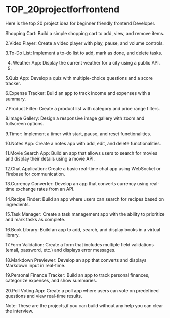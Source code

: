 # TOP_20projectforfrontend

Here is the top 20 project idea for beginner friendly frontend Developer.

Shopping Cart: Build a simple shopping cart to add, view, and remove items.

2.Video Player: Create a video player with play, pause, and volume controls.

3.To-Do List: Implement a to-do list to add, mark as done, and delete tasks.

4. Weather App: Display the current weather for a city using a public API.
5. 
5.Quiz App: Develop a quiz with multiple-choice questions and a score tracker.

6.Expense Tracker: Build an app to track income and expenses with a summary.

7.Product Filter: Create a product list with category and price range filters.

8.Image Gallery: Design a responsive image gallery with zoom and fullscreen options.

9.Timer: Implement a timer with start, pause, and reset functionalities.

10.Notes App: Create a notes app with add, edit, and delete functionalities. 

11.Movie Search App: Build an app that allows users to search for movies and display their details using a movie API.

12.Chat Application: Create a basic real-time chat app using WebSocket or Firebase for communication.

13.Currency Converter: Develop an app that converts currency using real-time exchange rates from an API.

14.Recipe Finder: Build an app where users can search for recipes based on ingredients.

15.Task Manager: Create a task management app with the ability to prioritize and mark tasks as complete.

16.Book Library: Build an app to add, search, and display books in a virtual library.

17.Form Validation: Create a form that includes multiple field validations (email, password, etc.) and displays error messages.

18.Markdown Previewer: Develop an app that converts and displays Markdown input in real-time.

19.Personal Finance Tracker: Build an app to track personal finances, categorize expenses, and show summaries.

20.Poll Voting App: Create a poll app where users can vote on predefined questions and view real-time results.

Note: These are the projects,if you can build without any help you can clear the interview.
